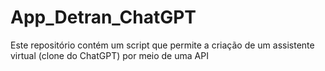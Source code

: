 # App_Detran_ChatGPT
Este repositório contém um script que permite a criação de um assistente virtual (clone do ChatGPT) por meio de uma API
